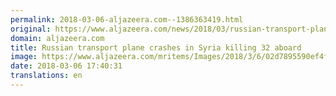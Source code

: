 ```yaml
---
permalink: 2018-03-06-aljazeera.com--1386363419.html
original: https://www.aljazeera.com/news/2018/03/russian-transport-plane-crashes-syria-killing-32-aboard-180306135456936.html
domain: aljazeera.com
title: Russian transport plane crashes in Syria killing 32 aboard
image: https://www.aljazeera.com/mritems/Images/2018/3/6/02d7895590ef4fd4911b91246085f46a_18.jpg
date: 2018-03-06 17:40:31
translations: en
---
```


